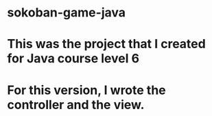 # sokoban-game-java
# This was the project that I created for Java course level 6 
# For this version, I wrote the controller and the view.
